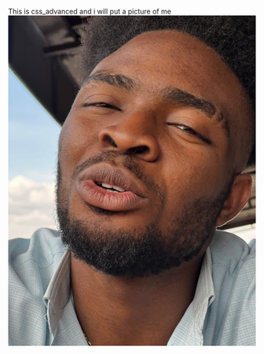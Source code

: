 This is css_advanced and i will put a picture of me <img src="me.jpg" alt="a picture of my my face">